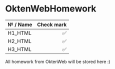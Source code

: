 # OktenWebHomework
|   № / Name | Check mark  |
| :---------- | ----------:  |
|   H1_HTML  |     ✅      |
|   H2_HTML  |     ✅      |
|   H3_HTML  |     ✅      |
All homework from OktenWeb will be stored here :)
